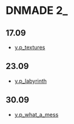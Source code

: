# DNMADE 2_

## 17.09

* [y.p_textures](https://ytzhtml.github.io/WEB_VR/demo_VR.html)

## 23.09

* [y.p_labyrinth](https://ytzhtml.github.io/WEB_VR/labyrinth.html)

## 30.09

* [y.p_what_a_mess](https://ytzhtml.github.io/WEB_VR/what_a_mess.html)



